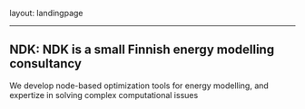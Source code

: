 layout: landingpage

---
NDK: NDK is a small Finnish energy modelling consultancy 
---

We develop node-based optimization tools for energy modelling, and expertize in solving complex computational issues

